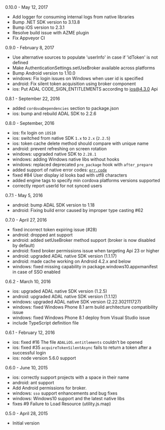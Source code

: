 0.10.0 - May 12, 2017
* Add logger for consuming internal logs from native libraries
* Bump .NET SDK version to 3.13.8
* Bump iOS version to 2.3.1
* Resolve build issue with AZME plugin
* Fix Appveyor CI

0.9.0 - February 8, 2017
* Use alternative sources to populate 'userInfo' in case if 'idToken' is not defined
* Make AuthenticationSettings.setUseBroker available across platforms
* Bump Android version to 1.10.0
* windows: Fix login issues on Windows when user id is specified
* android: Fix silent token acquisition using broker component
* ios: Put ADAL CODE_SIGN_ENTITLEMENTS according to ios@4.3.0 Api

0.8.1 - September 22, 2016
* added `cordovaDependencies` section to package.json
* ios: bump and rebuild ADAL SDK to 2.2.6

0.8.0 - September, 2016
* ios: fix login on `iOS10`
* ios: switched from native SDK `1.x` to `2.x` (`2.2.5`)
* ios: token cache delete method should compare with unique name
* android: prevent refreshing on screen rotation
* windows: upgraded native SDK to `2.28.1`
* windows: adding Windows native libs without hooks
* windows: replaced deprecated `pre_package` hook with `after_prepare`
* added support of native error codes: [`err.code`](https://github.com/AzureAD/azure-activedirectory-library-for-cordova#handling-errors)
* fixed #84 User display id looks bad with utf8 characters
* added engine tags to specify min cordova platforms versions supported
* correctly report userId for not synced users

0.7.1 - May 5, 2016
* android: bump ADAL SDK version to 1.18
* android: Fixing build error caused by improper type casting #62

0.7.0 - April 27, 2016

* fixed incorrect token expiring issue (#28)
* android: dropped ant support
* android: added setUseBroker method support (broker is now disabled by default)
* android: fixed broker permissions issue when targeting Api 23 or higher
* android: upgraded ADAL native SDK version (1.1.17)
* android: made cache working on Android 4.2.x and below
* windows: fixed missing capability in package.windows10.appxmanifest in case of SSO enabled

0.6.2 - March 10, 2016

* ios: upgraded ADAL native SDK version (1.2.5)
* android: upgraded ADAL native SDK version (1.1.12)
* windows: upgraded ADAL native SDK version (2.22.302111727)
* windows: fixed Windows Phone 8.1 arm build architecture compatibility issue
* windows: fixed Windows Phone 8.1 deploy from Visual Studio issue
* include TypeScript definition file

0.6.1 - February 12, 2016

* ios: fixed #16 The file `ADALiOS.entitlements` couldn’t be opened
* ios: fixed #35 `acquireTokenSilentAsync` fails to return a token after a successful login
* ios: node version 5.6.0 support

0.6.0 - June 10, 2015

* ios: correctly support projects with a space in their name
* android: ant support
* Add Android permissions for broker.
* windows: `sso` support enhancements and bug fixes
* windows: Windows10 support and the latest native libs
* fixes #9 Failure to Load Resource (utility.js.map)

0.5.0 - April 28, 2015

* Initial version
